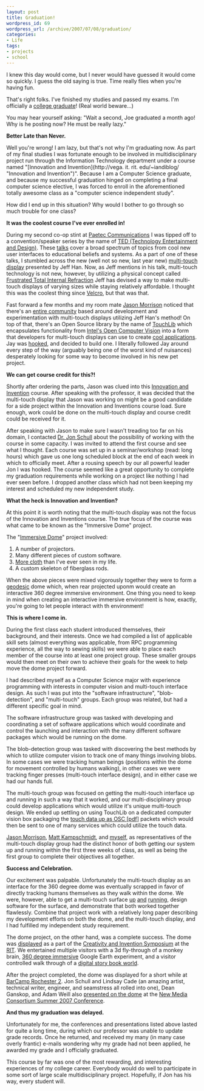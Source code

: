 ```yaml
--- 
layout: post
title: Graduation!
wordpress_id: 69
wordpress_url: /archive/2007/07/08/graduation/
categories: 
- Life
tags: 
- projects
- school
---
```


I knew this day would come, but I never would have guessed it would come so quickly. I guess the old saying is true. Time really flies when you're having fun. 

That's right folks. I've finished my studies and passed my exams. I'm officially a [college graduate](http://www.coderjoe.net/images/posts/2007/07/imagraduate.jpg "college graduate")! (Real world beware...)

You may hear yourself asking: "Wait a second, Joe graduated a month ago! Why is he posting now? He must be really lazy."

**Better Late than Never.**

Well you're wrong! I am lazy, but that's not why I'm graduating now. As part of my final studies I was fortunate enough to be involved in multidisciplinary project run through the Information Technology department under a course named "[Innovation and Invention](http://vega. it. rit. edu/~iandiblog/ "Innovation and Invention")". Because I am a Computer Science graduate, and because my successful graduation hinged on completing a final computer science elective, I was forced to enroll in the aforementioned totally awesome class as a "computer science independent study".

<!--more-->

How did I end up in this situation? Why would I bother to go through so much trouble for one class?

**It was the coolest course I've ever enrolled in!**

During my second co-op stint at [Paetec Communications](http://www.paetec.com "Paetec Communications") I was tipped off to a convention/speaker series by the name of [TED (Technology Entertainment and Design)](http://www.ted.com "TED (Technology Entertainment and Design)"). These [talks](http://www.ted.com/talks "Direct link to videos of the TED Talks.") cover a broad spectrum of topics from cool new user interfaces to educational beliefs and systems. As a part of one of these talks, I stumbled across the new (well not so new, last year new)  [multi-touch display](http://www.ted.com/index.php/talks/view/id/65 "Jeff Han's first presentation of his multi-touch display.") presented by Jeff Han. Now, as Jeff mentions in his talk, multi-touch technology is not new, however, by utilizing a physical concept called [Frustrated Total Internal Refraction](http://cs.nyu.edu/~jhan/ftirsense/index.html "Jeff Han's description of how FTIR works as well as how it can be applied to an input device.") Jeff has devised a way to make multi-touch displays  of varying sizes while staying relatively affordable. I thought this was the coolest thing since [Velcro](http://www.rainbowpromotions.org/div_carnival/interactivefun/velcroweb.gif "Velcro == Serious Fun. (Except getting down, that always sucked)"), but that was that. 

Fast forward a few months and my room mate [Jason Morrison](http://www.jayunit.net "Jason's personal website.") noticed that there's an [entire community](http://www.nuigroup.com "The nuigroup website, through which you can access forums containing many FTIR loving nerds.") based around development and experimentation with multi-touch displays utilizing Jeff Han's method! On top of that, there's an Open Source library by the name of [TouchLib](http://www.whitenoiseaudio.com/touchlib/ "The TouchLib website.") which encapsulates functionality from [Intel's Open Computer Vision](http://www.intel.com/technology/computing/opencv/ "The OpenCV website.") into a form that developers for multi-touch displays can use to create [cool applications](http://www.youtube.com/watch?v=qeXew3t0JSs "The touchlib demo application "). Jay was [hooked](http://touch.tumblr.com "Jason's tumblog for the FTIR table project."), and decided to build one. I literally followed Jay around every step of the way (arguably being one of the worst kind of nuisances) desperately looking for some way to become involved in his new pet project.

**We can get course credit for this?!**

Shortly after ordering the parts, Jason was clued into this [Innovation and Invention](http://register.rit.edu/courseSchedule/4004806 "The Innovation and Invention course page on scheduler.") course. After speaking with the professor, it was decided that the multi-touch display that Jason was working on might be a good candidate for a side project within the Innovation and Inventions course load. Sure enough, work could be done on the multi-touch display and course credit could be received for it. 

After speaking with Jason to make sure I wasn't treading too far on his domain, I contacted [Dr. Jon Schull](http://jonschull.blogspot.com "Jon Schull's personal blog.") about the possibility of working with the course in some capacity. I was invited to attend the first course and see what I thought. Each course was set up in a seminar/workshop (read: long hours) which gave us one long scheduled block at the end of each week in which to officially meet. After a rousing speech by our all powerful leader Jon I was hooked. The course seemed like a great opportunity to complete my graduation requirements while working on a project like nothing I had ever seen before. I dropped another class which had not been keeping my interest and scheduled my new independent study.

**What the heck is Innovation and Invention?**

At this point it is worth noting that the multi-touch display was not the focus of the Innovation and Inventions course. The true focus of the course was what came to be known as the "Immersive Dome" project. 

The "[Immersive Dome](/images/posts/2007/07/360degreeimmersivedome.jpg "A picture of our firsrt immersive dome.")" project involved:

1. A number of projectors.
2. Many different pieces of custom software.
3. [More cloth](/images/posts/2007/07/360degreeimmersivedome-far.jpg "A shot of the dome from across our staging room.") than I've ever seen in my life.
4. A custom skeleton of fiberglass rods.

When the above pieces were mixed vigorously together they were to form a [geodesic](http://en.wikipedia.org/wiki/Geodesic "Wikipedia geodesic entry.") dome which, when rear projected uponm would create an interactive 360 degree immersive environment. One thing you need to keep in mind when creating an interactive immersive environment is how, exactly, you're going to let people interact with th environment!

**This is where I come in.**

During the first class each student introduced themselves, their background, and their interests. Once we had compiled a list of applicable skill sets (almost everything was applicable, from RPC programming experience, all the way to sewing skills) we were able to place each member of the course into at least one project group. These smaller groups would then meet on their own to achieve their goals for the week to help move the dome project forward. 

I had described myself as a Computer Science major with experience programming with interests in computer vision and multi-touch interface design. As such I was put into the "software infrastructure", "blob-detection", and "multi-touch" groups. Each group was related, but had a different specific goal in mind. 

The software infrastructure group was tasked with developing and coordinating a set of software applications which would coordinate and control the launching and interaction with the many different software packages which would be running on the dome. 

The blob-detection group was tasked with discovering the best methods by which to utilize computer vision to track one of many things involving blobs. In some cases we were tracking human beings (positions within the dome for movement controlled by humans walking), in other cases we were tracking finger presses (multi-touch interface design), and in either case we had our hands full. 

The multi-touch group was focused on getting the multi-touch interface up and running in such a way that it worked, and our multi-disciplinary group could develop applications which would utilize it's unique multi-touch design. We ended up settling on using TouchLib on a dedicated computer vision box packaging the [touch data up as OSC [pdf]](http://www.iua.upf.es/mtg/reacTable/pdfs/GW2005-KaltenBoverBencinaConstanza.pdf "TUIO Protocol Whitepaper in PDF format.") packets which would then be sent to one of many services which could utilize the touch data.

[Jason Morrison](http://www.jayunit.net "Jason's personal website.... again. :)"), [Matt Kampschmidt](http://www.synchala.net/ "Matt's personal website."), and [myself](http://www.josephbauser.net "My personal website."), as representatives of the multi-touch display group had the distinct honor of both getting our system up and running within the first three weeks of class, as well as being the first group to complete their objectives all together.

**Success and Celebration.**

Our excitement was palpable. Unfortunately the multi-touch display as an interface for the 360 degree dome was eventually scrapped in favor of directly tracking humans themselves as they walk within the dome. We were, however, able to get a multi-touch surface [up](/images/posts/2007/07/multitouch-up.JPG "The multi-touch table booted to Windows XP.") [and](/images/posts/2007/07/multitouch-and.JPG "Me showing off our multi-touch display with my expert showmanship.") [running](/images/posts/2007/07/multitouch-running.JPG "Us playing some virtual airhocky on the multi-touch table. Unfortunately calibration has just gone off in this photo, causing a boxapalooza."), design software for the surface, and demonstrate that both worked together flawlessly. Combine that project work with a relatively long paper describing my development efforts on both the dome, and the multi-touch display, and I had fulfilled my independent study requirement. 

The dome project, on the other hand, was a complete success. The dome was [displayed](/images/posts/2007/07/symposium-dome4.jpg "Our dome glowing with awesomeness durring the symposium.") as a part of the [Creativity and Invention Symposium](http://www.rit.edu/~ciwg/symposium.php3 "The Creativity and Invention Symposium's website.") at the [RIT](http://www.rit.edu "The Rochester Institute of Technology website."). We entertained multiple visitors with a 3d fly-through of a monkey brain, [360 degree immersive](/images/posts/2007/07/symposium-dome3.jpg "A view from inside of the dome.") Google Earth experiment, and a visitor controlled walk through of a [digital story book world](/images/posts/2007/07/symposium-dome1.jpg "Jon Schull showing off our interactive story book."). 

After the project completed, the dome was displayed for a short while at [BarCamp Rochester 2](http://barcamp.org/BarCampRochester2 "The official BarCamp Rochester 2 site."). Jon Schull and Lindsay Cade (an amazing artist, technical writer, engineer, and seamstress all rolled into one), Dean Ganskop, and Adam Weill also [presented on the dome](http://it.rit.edu/~jis/panodomeJS2.ppt.htm "The Dome presentation from NMC Summer 2007.") at the [New Media Consortium Summer 2007 Conference](http://archive.nmc.org/events/2007summerconf/presentation_links.shtml "NMC Summer 2007 Conference presentation list.").

**And thus my graduation was delayed.**

Unfortunately for me, the conferences and presentations listed above lasted for quite a long time, during which our professor was unable to update grade records. Once he returned, and received my many (in many case overly frantic) e-mails wondering why my grade had not been applied, he awarded my grade and I officially graduated. 

This course by far was one of the most rewarding, and interesting experiences of my college career. Everybody would do well to participate in some sort of large scale multidisciplinary project. Hopefully, if Jon has his way, every student will.
